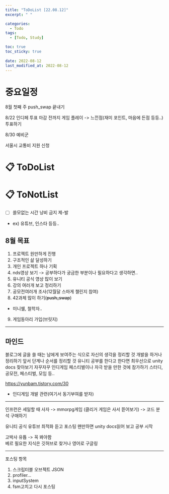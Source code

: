 ```yaml
---
title: "ToDoList [22.08.12]"
excerpt: " "

categories:
  - Todo
tags:
  - [Todo, Study]

toc: true
toc_sticky: true
 
date: 2022-08-12
last_modified_at: 2022-08-12
---
```


# 중요일정

8월 첫째 주 push_swap 끝내기

8/22 인디페 투표 마감 전까지 게임 플레이 -> 느낀점(재미 포인트, 마음에 든점 등등..) 투표하기

8/30 예비군

서울시 교통비 지원 신청  

# 📋 ToDoList  



# 📋 ToNotList  

- [ ] 쓸모없는 시간 낭비 금지 제-발
- ex) 유튜브, 인스타 등등..

## 8월 목표  

1. 프로젝트 원만하게 진행
2. 구조적인 삶 달성하기
3. 개인 프로젝트 하나 기획
4. nds영상 보기 -> 공부하다가 궁금한 부분이나 필요하다고 생각하면..
5. 유니티 공식 영상 많이 보기
6. 강의 여러개 보고 정리하기
7. 공모전여러개 조사(12월달 스마게 챌린지 참여)
8. 42과제 많이 하기(~~push_swap~~)
  - 미니쉘, 철학자..
9.  게임동아리 가입(브릿지)

---

## 마인드

블로그에 글을 쓸 때는 남에게 보여주는 식으로 자신의 생각을 정리할 것
개발을 하거나 정리하기 앞서 단계나 순서를 정리할 것
유니티 공부를 한다고 한다면 최우선으로 unity docs 찾아보기
자꾸자꾸 인디게임 페스티벌이나 자극 받을 만한 것에 참가하기
스터디, 공모전, 페스티벌, 모임 등..

https://yunbam.tistory.com/30
- 인디게임 개발 관련(여기서 동기부여를 받자)

---

인프런은 세일할 때 사자 -> mmorpg게임
(클리거 게임은 사서 뜯어보기) -> 코드 분석 구매하기

유니티 공식 유튜브 최적화 듣고 포스팅
왠만하면 unity docs읽어 보고 공부 시작

고박사 유튭 -> 꼭 봐야함  
베르
필요한 지식은 깃허브로 찾거나 영어로 구글링

---

포스팅 항목
1. 스크립터블 오브젝트 JSON
2. profiler...
3. inputSystem
4. fsm고치고 다시 포스팅